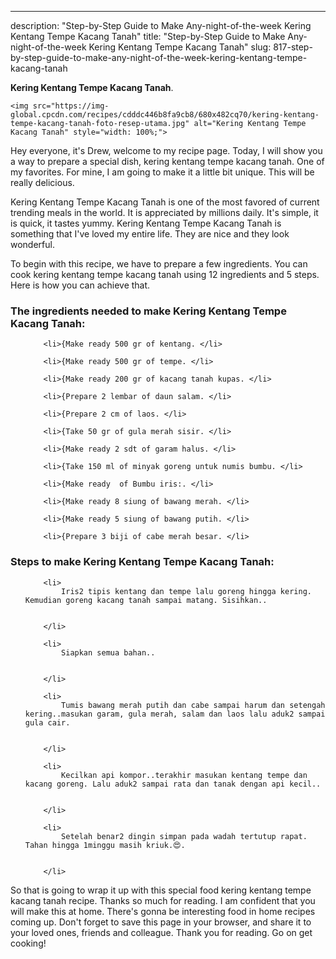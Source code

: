 ---
description: "Step-by-Step Guide to Make Any-night-of-the-week Kering Kentang Tempe Kacang Tanah"
title: "Step-by-Step Guide to Make Any-night-of-the-week Kering Kentang Tempe Kacang Tanah"
slug: 817-step-by-step-guide-to-make-any-night-of-the-week-kering-kentang-tempe-kacang-tanah

<p>
	<strong>Kering Kentang Tempe Kacang Tanah</strong>. 
	
</p>
<p>
	
	<img src="https://img-global.cpcdn.com/recipes/cdddc446b8fa9cb8/680x482cq70/kering-kentang-tempe-kacang-tanah-foto-resep-utama.jpg" alt="Kering Kentang Tempe Kacang Tanah" style="width: 100%;">
	
	
</p>
<p>
	Hey everyone, it's Drew, welcome to my recipe page. Today, I will show you a way to prepare a special dish, kering kentang tempe kacang tanah. One of my favorites. For mine, I am going to make it a little bit unique. This will be really delicious.
</p>
	
<p>
	Kering Kentang Tempe Kacang Tanah is one of the most favored of current trending meals in the world. It is appreciated by millions daily. It's simple, it is quick, it tastes yummy. Kering Kentang Tempe Kacang Tanah is something that I've loved my entire life. They are nice and they look wonderful.
</p>
<p>
	
</p>

<p>
To begin with this recipe, we have to prepare a few ingredients. You can cook kering kentang tempe kacang tanah using 12 ingredients and 5 steps. Here is how you can achieve that.
</p>

<h3>The ingredients needed to make Kering Kentang Tempe Kacang Tanah:</h3>

<ol>
	
		<li>{Make ready 500 gr of kentang. </li>
	
		<li>{Make ready 500 gr of tempe. </li>
	
		<li>{Make ready 200 gr of kacang tanah kupas. </li>
	
		<li>{Prepare 2 lembar of daun salam. </li>
	
		<li>{Prepare 2 cm of laos. </li>
	
		<li>{Take 50 gr of gula merah sisir. </li>
	
		<li>{Make ready 2 sdt of garam halus. </li>
	
		<li>{Take 150 ml of minyak goreng untuk numis bumbu. </li>
	
		<li>{Make ready  of Bumbu iris:. </li>
	
		<li>{Make ready 8 siung of bawang merah. </li>
	
		<li>{Make ready 5 siung of bawang putih. </li>
	
		<li>{Prepare 3 biji of cabe merah besar. </li>
	
</ol>
<p>
	
</p>

<h3>Steps to make Kering Kentang Tempe Kacang Tanah:</h3>

<ol>
	
		<li>
			Iris2 tipis kentang dan tempe lalu goreng hingga kering. Kemudian goreng kacang tanah sampai matang. Sisihkan..
			
			
		</li>
	
		<li>
			Siapkan semua bahan..
			
			
		</li>
	
		<li>
			Tumis bawang merah putih dan cabe sampai harum dan setengah kering..masukan garam, gula merah, salam dan laos lalu aduk2 sampai gula cair.
			
			
		</li>
	
		<li>
			Kecilkan api kompor..terakhir masukan kentang tempe dan kacang goreng. Lalu aduk2 sampai rata dan tanak dengan api kecil..
			
			
		</li>
	
		<li>
			Setelah benar2 dingin simpan pada wadah tertutup rapat. Tahan hingga 1minggu masih kriuk.😍.
			
			
		</li>
	
</ol>

<p>
	
</p>

<p>
	So that is going to wrap it up with this special food kering kentang tempe kacang tanah recipe. Thanks so much for reading. I am confident that you will make this at home. There's gonna be interesting food in home recipes coming up. Don't forget to save this page in your browser, and share it to your loved ones, friends and colleague. Thank you for reading. Go on get cooking!
</p>
